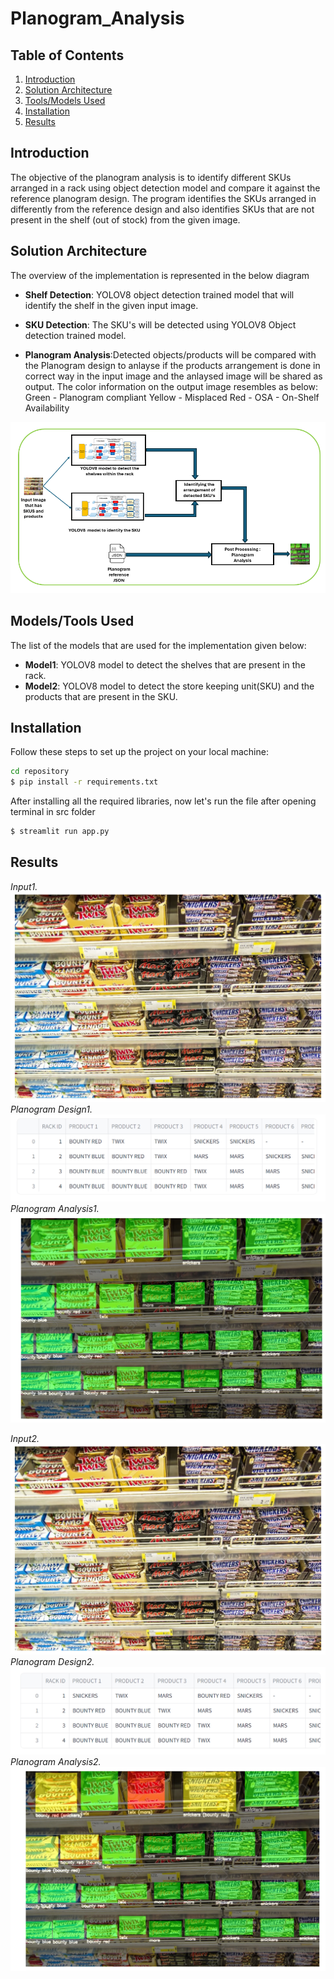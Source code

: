 # Planogram_Analysis

## Table of Contents

1. [Introduction](#introduction)
2. [Solution Architecture](#solution-architecture)
3. [Tools/Models Used](#toolsmodels-used)
4. [Installation](#installation)
5. [Results](#results)

## Introduction

The objective of the planogram analysis is to identify different SKUs arranged in a rack using object detection model and compare it against the reference planogram design. The program identifies the SKUs arranged in differently from the reference design and also identifies SKUs that are not present in the shelf (out of stock) from the given image.

## Solution Architecture

The overview of the implementation is represented in the below diagram

- **Shelf Detection**: YOLOV8 object detection trained model that will identify the shelf in the given input image.

- **SKU Detection**: The SKU's will be detected using YOLOV8 Object detection trained model.
  
- **Planogram Analysis**:Detected objects/products will be compared with the Planogram design to anlayse if the products arrangement is done in correct way in the input image and the anlaysed image will be shared as output.
  The color information on the output image resembles as below:
  Green - Planogram compliant
  Yellow - Misplaced
  Red - OSA - On-Shelf Availability

![Architecture Diagram](Images/Planogram_architecture_v2.png)


## Models/Tools Used

The list of the models that are used for the implementation given below:

- **Model1**: YOLOV8 model to detect the shelves that are present in the rack.
- **Model2**: YOLOV8 model to detect the store keeping unit(SKU) and the products that are present in the SKU.


## Installation

Follow these steps to set up the project on your local machine:

```bash
cd repository
$ pip install -r requirements.txt

``` 
After installing all the required libraries, now let's run the file after opening terminal in src folder
```bash
$ streamlit run app.py
```
## Results
*Input1.*
![Input image](Images/Input1.png)
*Planogram Design1.*
![Design image](Images/Planogram_Design1.png)
*Planogram Analysis1.*
![Analysis image](Images/Planogram_Analysis1.png)

*Input2.*
![Input image](Images/Input2.png)
*Planogram Design2.*
![Design image](Images/Planogram_Design2.png)
*Planogram Analysis2.*
![Analysis image](Images/Planogram_Analysis2.png)
